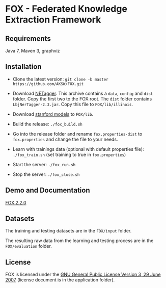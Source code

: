[1]: http://repo1.maven.org/maven2/edu/stanford/nlp/stanford-corenlp/3.2.0/stanford-corenlp-3.2.0-models.jar
[2]: http://cogcomp.cs.illinois.edu/download/software/45
[3]: http://sourceforge.net/projects/balie
[4]: http://aksw.org/Projects/FOX.html
[5]: http://139.18.2.164:4444/demo/index.html#!/home

FOX - Federated Knowledge Extraction Framework
==============================================

Requirements
---
Java 7, Maven 3, graphviz


Installation
---
* Clone the latest version:
 `git clone -b master https://github.com/AKSW/FOX.git`

* Download [NETagger][2]. This archive contains a `data`, `config` and `dist` folder. Copy the first two to the FOX root.
  The `dist` folder contains `LbjNerTagger-2.3.jar`. Copy this file to `FOX/lib/illinois`.

* Download [stanford models][1] to `FOX/lib`.

* Build the release:
  `./fox_build.sh`

* Go into the release folder and rename `fox.properties-dist` to `fox.properties` and change the file to your needs.

* Learn with trainings data (optional with default properties file):
  `./fox_train.sh` (set training to true in  `fox.properties`)

* Start the server:
  `./fox_run.sh`

* Stop the server:
  `./fox_close.sh`

Demo and Documentation
----
[FOX 2.2.0][4]

Datasets
----
The training and testing datasets are in the `FOX/input` folder.

The resulting raw data from the learning and testing process are in the `FOX/evaluation` folder.

License
----
FOX is licensed under the [GNU General Public License Version 3, 29 June 2007](http://www.gnu.org/licenses/gpl-3.0.txt) (license document is in the application folder).